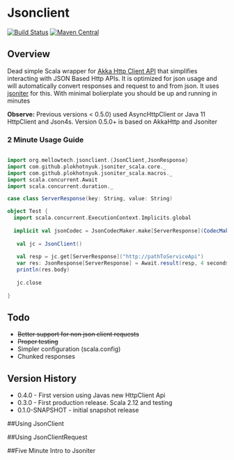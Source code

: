 # Jsonclient #

[![Build Status](https://travis-ci.org/msvens/jsonclient.svg?branch=master)](https://travis-ci.org/msvens/jsonclient)
[![Maven Central](https://img.shields.io/maven-central/v/org.mellowtech/jsonclient_2.12.svg)](https://maven-badges.herokuapp.com/maven-central/org.mellowtech/jsonclient_2.12)

## Overview

Dead simple Scala wrapper for [Akka Http Client API](https://doc.akka.io/docs/akka-http/current/client-side/index.html) that simplifies interacting with
JSON Based Http APIs. It is optimized for json usage
and will automatically convert responses and request to and from json. It uses
[jsoniter](https://github.com/plokhotnyuk/jsoniter-scala) for this. With minimal bolierplate you should be up and running in minutes

**Observe:** Previous versions < 0.5.0) used AsyncHttpClient or Java 11 HttpClient and Json4s. Version 0.5.0+ is based on AkkaHttp and Jsoniter

### 2 Minute Usage Guide

```scala

import org.mellowtech.jsonclient.{JsonClient,JsonResponse}
import com.github.plokhotnyuk.jsoniter_scala.core._
import com.github.plokhotnyuk.jsoniter_scala.macros._
import scala.concurrent.Await
import scala.concurrent.duration._

case class ServerResponse(key: String, value: String)

object Test {
  import scala.concurrent.ExecutionContext.Implicits.global
  
  implicit val jsonCodec = JsonCodecMaker.make[ServerResponse](CodecMakerConfig())
  
   val jc = JsonClient()
   
   val resp = jc.get[ServerResponse]("http://pathToServiceApi")
   var res: JsonResponse[ServerResponse] = Await.result(resp, 4 seconds)
   println(res.body)
   
   jc.close
  
}
```


## Todo

* ~~Better support for non json client requests~~
* ~~Proper testing~~
* Simpler configuration (scala.config)
* Chunked responses

## Version History

* 0.4.0 - First version using Javas new HttpClient Api
* 0.3.0 - First production release. Scala 2.12 and testing
* 0.1.0-SNAPSHOT - initial snapshot release

##Using JsonClient

##Using JsonClientRequest

##Five Minute Intro to Jsoniter







